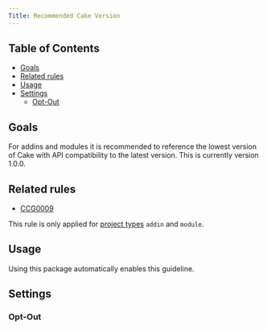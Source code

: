 ```yaml
---
Title: Recommended Cake Version
---
```


<!-- START doctoc generated TOC please keep comment here to allow auto update -->
<!-- DON'T EDIT THIS SECTION, INSTEAD RE-RUN doctoc TO UPDATE -->
## Table of Contents

- [Goals](#goals)
- [Related rules](#related-rules)
- [Usage](#usage)
- [Settings](#settings)
  - [Opt-Out](#opt-out)

<!-- END doctoc generated TOC please keep comment here to allow auto update -->

## Goals

For addins and modules it is recommended to reference the lowest version of Cake with API compatibility to the latest version.
This is currently version 1.0.0.

## Related rules

 * [CCG0009](../rules/ccg0009)

This rule is only applied for [project types](../settings#projecttype) `addin` and `module`.

## Usage

Using this package automatically enables this guideline.

## Settings

### Opt-Out

<?! Include "../settings/fragments/OmitRecommendedCakeVersion.md" /?>
